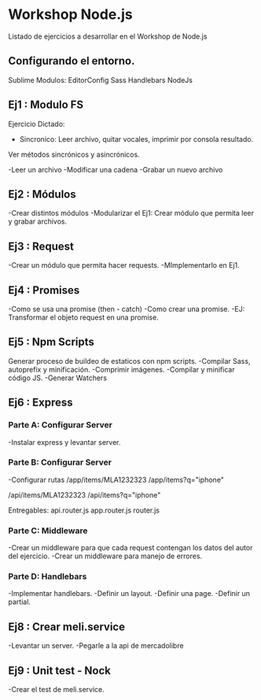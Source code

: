 # Workshop Node.js
Listado de ejercicios a desarrollar en el Workshop de Node.js

## Configurando el entorno.
Sublime Modulos:
EditorConfig
Sass
Handlebars
NodeJs

## Ej1 : Modulo FS
Ejercicio Dictado:
- Sincronico: Leer archivo, quitar vocales, imprimir por consola resultado.


Ver métodos sincrónicos y asincrónicos.

-Leer un archivo
-Modificar una cadena
-Grabar un nuevo archivo


## Ej2 : Módulos
-Crear distintos módulos
-Modularizar el Ej1: Crear módulo que permita leer y grabar archivos.

## Ej3 : Request
-Crear un módulo que permita hacer requests.
-MImplementarlo en Ej1.

## Ej4 : Promises
-Como se usa una promise (then - catch)
-Como crear una promise.
-EJ: Transformar el objeto request en una promise.

## Ej5 : Npm Scripts
Generar proceso de buildeo de estaticos con npm scripts.
-Compilar Sass, autoprefix y minificación.
-Comprimir imágenes.
-Compilar y minificar código JS.
-Generar Watchers

## Ej6 : Express
### Parte A: Configurar Server
-Instalar express y levantar server.

### Parte B: Configurar Server
-Configurar rutas
/app/items/MLA1232323
/app/items?q="iphone"

/api/items/MLA1232323
/api/items?q="iphone"

Entregables:
api.router.js
app.router.js
router.js

### Parte C: Middleware
-Crear un middleware para que cada request contengan los datos del autor del ejercicio.
-Crear un middleware para manejo de errores.

### Parte D: Handlebars
-Implementar handlebars.
-Definir un layout.
-Definir una page.
-Definir un partial.

## Ej8 : Crear meli.service
-Levantar un server.
-Pegarle a la api de mercadolibre

## Ej9 : Unit test - Nock
-Crear el test de meli.service.
